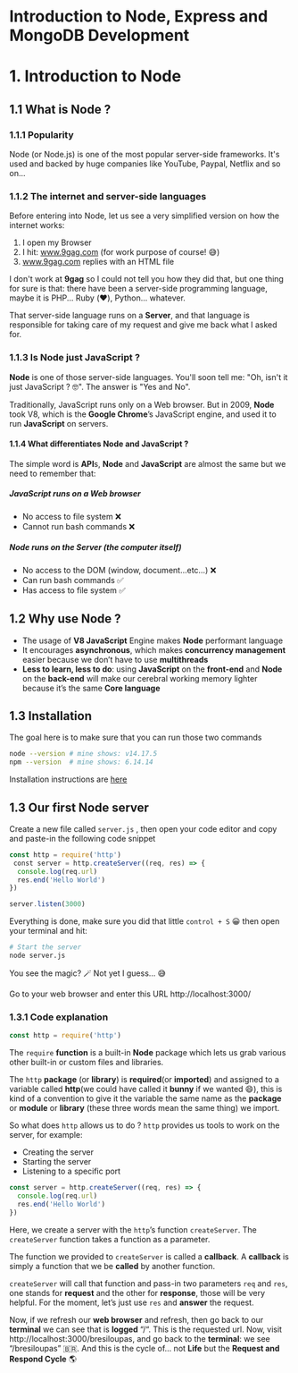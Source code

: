 # Introduction to Node, Express and MongoDB Development
# 1. Introduction to Node
## 1.1 What is Node ?
### 1.1.1 Popularity
Node (or Node.js) is one of the most popular server-side frameworks. It's used and backed by huge companies like YouTube, Paypal, Netflix and so on...

### 1.1.2 The internet and server-side languages
Before entering into Node, let us see a very simplified version on how the internet works:
1. I open my Browser
2. I hit: www.9gag.com (for work purpose of course! 😅)
3. www.9gag.com replies with an HTML file

I don't work at **9gag** so I could not tell you how they did that, but one thing for sure is that: there have been a server-side programming language, maybe it is PHP... Ruby (❤️), Python... whatever.

That server-side language runs on a **Server**, and that language is responsible for taking care of my request and give me back what I asked for.

### 1.1.3 Is Node just JavaScript ?
**Node** is one of those server-side languages. You'll soon tell me: "Oh, isn't it just JavaScript ? 🤓".
The answer is "Yes and No". 

Traditionally, JavaScript runs only on a Web browser. But in 2009, **Node** took V8, which is the **Google Chrome**’s JavaScript engine, and used it to run **JavaScript** on servers.

#### 1.1.4 What differentiates Node and JavaScript ?
The simple word is **API**s, **Node** and **JavaScript** are almost the same but we need to remember that:
##### JavaScript runs on a Web browser
- No access to file system ❌
- Cannot run bash commands ❌

##### Node runs on the Server (the computer itself)
- No access to the DOM (window, document…etc…) ❌
- Can run bash commands ✅
- Has access to file system ✅

## 1.2 Why use Node ?
- The usage of **V8 JavaScript** Engine makes **Node** performant language
- It encourages **asynchronous**, which makes **concurrency management** easier because we don’t have to use **multithreads** 
- **Less to learn, less to do**: using **JavaScript** on the **front-end** and **Node** on the **back-end** will make our cerebral working memory  lighter because it’s the same **Core language**

## 1.3 Installation
The goal here is to make sure that you can run those two commands
```bash
node --version # mine shows: v14.17.5
npm --version  # mine shows: 6.14.14
```
Installation instructions are [here](https://nodejs.org/en/download/)

## 1.3 Our first Node server
Create a new file called `server.js` , then open your code editor and copy and paste-in the following code snippet
```javascript
const http = require('http')
 const server = http.createServer((req, res) => { 
  console.log(req.url) 
  res.end('Hello World')
})

server.listen(3000) 
```

Everything is done, make sure you did that little `control + S` 😀 then open your terminal and hit:
```bash
# Start the server
node server.js
```
You see the magic? 🪄
Not yet I guess… 😅

Go to your web browser and enter this URL http://localhost:3000/


### 1.3.1 Code explanation
```javascript
const http = require('http')
```

The `require` **function** is a built-in **Node** package which lets us grab various other built-in or custom files and libraries.

The `http`  **package** (or **library**) is **required**(or **imported**) and assigned to a variable called **http**(we could have called it **bunny** if we wanted 😄), this is kind of a convention to give it the variable the same name as the **package** or **module** or **library** (these three words mean the same thing) we import.

So what does `http` allows us to do ?
`http` provides us tools to work on the server, for example: 
- Creating the server
- Starting the server
- Listening to a specific port

```javascript
const server = http.createServer((req, res) => { 
  console.log(req.url) 
  res.end('Hello World')
})
```
Here, we create a server with the `http`’s function `createServer`. The `createServer` function takes a function as a parameter.

The function we provided to `createServer` is called a **callback**. A **callback** is simply a function that we be **called** by another function.

`createServer` will call that function and pass-in two parameters `req` and `res`, one stands for **request** and the other for **response**, those will be very helpful. 
For the moment, let’s just use `res` and **answer** the request.

Now, if we refresh our **web browser** and refresh, then go back to our **terminal** we can see that is **logged** “/“. This is the requested url.
Now, visit http://localhost:3000/bresiloupas, and go back to the **terminal**: we see “/bresiloupas” 🇧🇷. And this is the cycle of… not **Life** but the **Request and Respond Cycle** 🌎

